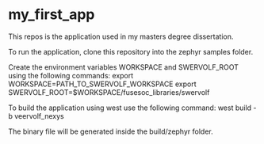# my_first_app

This repos is the application used in my masters degree dissertation.

To run the application, clone this repository into the zephyr samples folder.

Create the environment variables WORKSPACE and SWERVOLF_ROOT using the following commands:
  export WORKSPACE=PATH_TO_SWERVOLF_WORKSPACE
  export SWERVOLF_ROOT=$WORKSPACE/fusesoc_libraries/swervolf

To build the application using west use the following command:
  west build -b veervolf_nexys

The binary file will be generated inside the build/zephyr folder.
